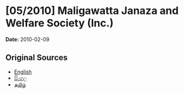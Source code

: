 # [05/2010] Maligawatta Janaza and Welfare Society (Inc.)

**Date:** 2010-02-09

## Original Sources

- [English](https://documents.gov.lk/view/acts/2010/2/05-2010_E.pdf)
- [සිංහල](https://documents.gov.lk/view/acts/2010/2/05-2010_S.pdf)
- [தமிழ்](https://documents.gov.lk/view/acts/2010/2/05-2010_T.pdf)
